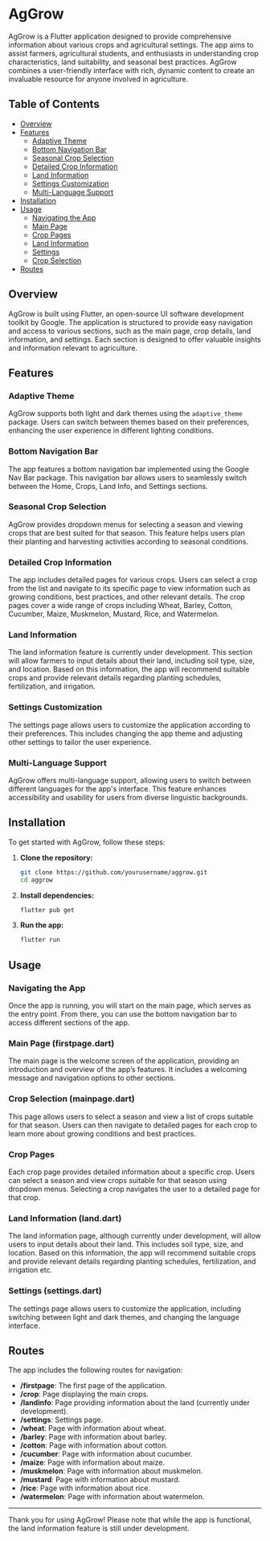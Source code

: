 # AgGrow

AgGrow is a Flutter application designed to provide comprehensive information about various crops and agricultural settings. The app aims to assist farmers, agricultural students, and enthusiasts in understanding crop characteristics, land suitability, and seasonal best practices. AgGrow combines a user-friendly interface with rich, dynamic content to create an invaluable resource for anyone involved in agriculture.

## Table of Contents
- [Overview](#overview)
- [Features](#features)
  - [Adaptive Theme](#adaptive-theme)
  - [Bottom Navigation Bar](#bottom-navigation-bar)
  - [Seasonal Crop Selection](#seasonal-crop-selection)
  - [Detailed Crop Information](#detailed-crop-information)
  - [Land Information](#land-information)
  - [Settings Customization](#settings-customization)
  - [Multi-Language Support](#multi-language-support)
- [Installation](#installation)
- [Usage](#usage)
  - [Navigating the App](#navigating-the-app)
  - [Main Page](#main-page-firstpagedart)
  - [Crop Pages](#crop-pages)
  - [Land Information](#land-information-landdart)
  - [Settings](#settings-settingsdart)
  - [Crop Selection](#crop-selection-mainpagedart)
- [Routes](#routes)


## Overview

AgGrow is built using Flutter, an open-source UI software development toolkit by Google. The application is structured to provide easy navigation and access to various sections, such as the main page, crop details, land information, and settings. Each section is designed to offer valuable insights and information relevant to agriculture.

## Features

### Adaptive Theme

AgGrow supports both light and dark themes using the `adaptive_theme` package. Users can switch between themes based on their preferences, enhancing the user experience in different lighting conditions.

### Bottom Navigation Bar

The app features a bottom navigation bar implemented using the Google Nav Bar package. This navigation bar allows users to seamlessly switch between the Home, Crops, Land Info, and Settings sections.

### Seasonal Crop Selection

AgGrow provides dropdown menus for selecting a season and viewing crops that are best suited for that season. This feature helps users plan their planting and harvesting activities according to seasonal conditions.

### Detailed Crop Information

The app includes detailed pages for various crops. Users can select a crop from the list and navigate to its specific page to view information such as growing conditions, best practices, and other relevant details. The crop pages cover a wide range of crops including Wheat, Barley, Cotton, Cucumber, Maize, Muskmelon, Mustard, Rice, and Watermelon.

### Land Information

The land information feature is currently under development. This section will allow farmers to input details about their land, including soil type, size, and location. Based on this information, the app will recommend suitable crops and provide relevant details regarding planting schedules, fertilization, and irrigation.

### Settings Customization

The settings page allows users to customize the application according to their preferences. This includes changing the app theme and adjusting other settings to tailor the user experience.

### Multi-Language Support

AgGrow offers multi-language support, allowing users to switch between different languages for the app's interface. This feature enhances accessibility and usability for users from diverse linguistic backgrounds.

## Installation

To get started with AgGrow, follow these steps:

1. **Clone the repository:**
   ```bash
   git clone https://github.com/yourusername/aggrow.git
   cd aggrow
   ```

2. **Install dependencies:**
   ```bash
   flutter pub get
   ```

3. **Run the app:**
   ```bash
   flutter run
   ```

## Usage

### Navigating the App

Once the app is running, you will start on the main page, which serves as the entry point. From there, you can use the bottom navigation bar to access different sections of the app.

### Main Page (firstpage.dart)

The main page is the welcome screen of the application, providing an introduction and overview of the app’s features. It includes a welcoming message and navigation options to other sections.

### Crop Selection (mainpage.dart)

This page allows users to select a season and view a list of crops suitable for that season. Users can then navigate to detailed pages for each crop to learn more about growing conditions and best practices.

### Crop Pages

Each crop page provides detailed information about a specific crop. Users can select a season and view crops suitable for that season using dropdown menus. Selecting a crop navigates the user to a detailed page for that crop.

### Land Information (land.dart)

The land information page, although currently under development, will allow users to input details about their land. This includes soil type, size, and location. Based on this information, the app will recommend suitable crops and provide relevant details regarding planting schedules, fertilization, and irrigation etc.

### Settings (settings.dart)

The settings page allows users to customize the application, including switching between light and dark themes, and changing the language interface.


## Routes

The app includes the following routes for navigation:

- **/firstpage**: The first page of the application.
- **/crop**: Page displaying the main crops.
- **/landinfo**: Page providing information about the land (currently under development).
- **/settings**: Settings page.
- **/wheat**: Page with information about wheat.
- **/barley**: Page with information about barley.
- **/cotton**: Page with information about cotton.
- **/cucumber**: Page with information about cucumber.
- **/maize**: Page with information about maize.
- **/muskmelon**: Page with information about muskmelon.
- **/mustard**: Page with information about mustard.
- **/rice**: Page with information about rice.
- **/watermelon**: Page with information about watermelon.


---

Thank you for using AgGrow! Please note that while the app is functional, the land information feature is still under development.
